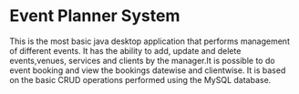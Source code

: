# Event Planner System

This is the most basic java desktop application that performs management of different events. It has the ability to add, update and delete events,venues, services and clients by the manager.It is possible to do event booking and view the bookings datewise and clientwise. It is based on the basic CRUD operations performed using the MySQL database.

